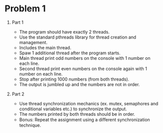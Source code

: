 # Problem 1

1. Part 1 
    - The program should have exactly 2 threads. 
    - Use the standard pthreads library for thread creation and management.
    - Includes the main thread.
    - Spaw 1 additional thread after the program starts.
    - Main thread print odd numbers on the console with 1 number on each line.
    - Second thread print even numbers on the console again with 1 number on each line.
    - Stop after printing 1000 numbers (from both threads).
    - The output is jumbled up and the numbers are not in order.

2. Part 2
    - Use thread synchronization mechanics (ex. mutex, semaphores and conditional variables etc.) to synchronize the output.
    - The numbers printed by both threads should be in order.
    - Bonus: Repeat the assignment using a diﬀerent synchronization technique.
    